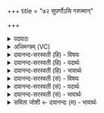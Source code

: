 +++
title = "७२ सुपर्णोऽसि गरुत्मान्"

+++
<details><summary>पदपाठः</summary>

सु॒प॒र्णः। अ॒सि॒। ग॒रुत्मा॒निति॑ ग॒रुत्मा॑न्। पृ॒ष्ठे। पृ॒थि॒व्याः। सी॒द॒। भा॒सा। अ॒न्तरि॑क्षम्। आ। पृ॒ण॒। ज्योति॑षा। दिव॑म्। उत्। स्त॒भा॒न॒। तेज॑सा। दिशः॑। उत्। दृ॒ꣳह॒। ७२।
</details>

<details><summary>अधिमन्त्रम् (VC)</summary>

- अग्निर्देवता
- कुत्स ऋषिः
- निचृदार्षी त्रिष्टुप्
- धैवतः
</details>

<details><summary>दयानन्द-सरस्वती (हि) - विषयः</summary>

फिर विद्वान् कैसा हो, यह विषय अगले मन्त्र में कहा है ॥
</details>

<details><summary>दयानन्द-सरस्वती (हि) - पदार्थः</summary>

पदार्थान्वयभाषाः -  हे विद्वान् योगीजन ! आप (भासा) प्रकाश से (सुपर्णः) अच्छे-अच्छे पूर्ण शुभ लक्षणों से युक्त और (गरुत्मान्) बड़े मन तथा आत्मा के बल से युक्त (असि) हैं, अतिप्रकाशमान आकाश में वर्त्तमान सूर्यमण्डल के तुल्य (पृथिव्याः) पृथिवी के (पृष्ठे) ऊपर (सीद) स्थिर हो, वा वायु के तुल्य प्रजा को (आ, पृण) सुख दे, वा जैसे सूर्य (ज्योतिषा) अपने प्रकाश से (दिवम्) प्रकाशमय (अन्तरिक्षम्) अन्तरिक्ष को वैसे तू राजनीति के प्रकाश से राज्य को (उत्, स्तभान) उन्नति पहुँचा, वा जैसे आग अपने (तेजसा) अतितीक्ष्ण तेज से (दिशः) दिशाओं को वैसे अपने तीक्ष्ण तेज से प्रजाजनों को (उद्, दृंह) उन्नति दे ॥७२ ॥
</details>

<details><summary>दयानन्द-सरस्वती (हि) - भावार्थः</summary>

भावार्थभाषाः -  इस मन्त्र में वाचकलुप्तोपमालङ्कार है। जब मनुष्य राग=प्रीति और द्वेष=वैर से रहित परोपकारी होकर, ईश्वर के समान सब प्राणियों के साथ वर्ते, तब सब सिद्धि को प्राप्त होवे ॥७२ ॥
</details>

<details><summary>दयानन्द-सरस्वती (सं) - विषयः</summary>

पुनर्विद्वान् कीदृशः स्यादित्याह ॥
</details>

<details><summary>दयानन्द-सरस्वती (सं) - पदार्थः</summary>

पदार्थान्वयभाषाः -  हे विद्वान् योगिंस्त्वं भासा सुपर्णो गरुत्मानसि, यथा सवितान्तरिक्षस्य मध्ये वर्त्तते, तथा पृथिव्याः पृष्ठे सीद। वायुरिव प्रजा आपृण, सविता ज्योतिषा दिवमन्तरिक्षमिव राज्यमुत्तभान, अग्निस्तेजसा दिश इव प्रजा उद्दृंह ॥७२ ॥
</details>

<details><summary>दयानन्द-सरस्वती (सं) - भावार्थः</summary>

भावार्थभाषाः -  अत्र वाचकलुप्तोपमालङ्कारः। यदा मनुष्यो रागद्वेषरहितः परोपकारीश्वर इव प्राणिभिः सह वर्त्तेत, तदा सिद्धिं लभेत ॥७२ ॥
</details>

<details><summary>सविता जोशी ← दयानन्दः (म) - भावार्थः</summary>

भावार्थभाषाः -  या मंत्रात वाचकलुप्तोपमालंकार आहे. जेव्हा माणूस राग, द्वेष सोडून परोपकारी बनतो व ईश्वराप्रमाणे सर्व प्राण्यांबरोबर वागतो तेव्हा त्याला सिद्धी प्राप्त होतात.
</details>